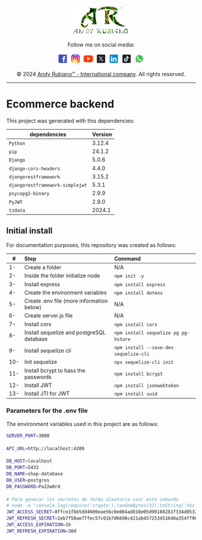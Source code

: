 <p align="center">
    <a href="https://YouTube.com/@RubianoAndy" target="_blank">
        <img src="https://raw.githubusercontent.com/RubianoAndy/App_images/main/Logo.png" width="150">
    </a>
</p>

<div align="center">
    <p>
        Follow me on social media:
    </p>
    <!-- URL de descarga de íconos tamaño 48px X 48px https://iconos8.es/icons/set/social-media -->
    <a style="text-decoration: none;" href="https://www.facebook.com/RubianoAndy" target="_blank">
        <img src="https://raw.githubusercontent.com/RubianoAndy/App_images/main/Facebook.png" alt="Facebook" style="width: 30px; height: auto;">
    </a>
    <a style="text-decoration: none;" href="https://www.instagram.com/RubianoAndy" target="_blank">
        <img src="https://raw.githubusercontent.com/RubianoAndy/App_images/main/Instagram.png" alt="Instagram" style="width: 30px; height: auto;">
    </a>
    <a style="text-decoration: none;" href="https://www.youtube.com/@RubianoAndy" target="_blank">
        <img src="https://raw.githubusercontent.com/RubianoAndy/App_images/main/YouTube.png" alt="YouTube" style="width: 30px; height: auto;">
    </a>
    <a style="text-decoration: none;" href="https://www.x.com/RubianoAndy" target="_blank">
        <img src="https://raw.githubusercontent.com/RubianoAndy/App_images/main/X.png" alt="X (Twitter)" style="width: 30px; height: auto;">
    </a>
    <a style="text-decoration: none;" href="https://www.linkedin.com/company/andyrubiano" target="_blank">
        <img src="https://raw.githubusercontent.com/RubianoAndy/App_images/main/LinkedIn.png" alt="LinkedIn" style="width: 30px; height: auto;">
    </a>
    <a style="text-decoration: none;" href="https://www.tiktok.com/@RubianoAndy" target="_blank">
        <img src="https://raw.githubusercontent.com/RubianoAndy/App_images/main/TikTok.png" alt="TikTok" style="width: 30px; height: auto;">
    </a>
    <a style="text-decoration: none;" href="https://wa.me/573178737226" target="_blank">
        <img src="https://raw.githubusercontent.com/RubianoAndy/App_images/main/WhatsApp.png" alt="WhatsApp" style="width: 30px; height: auto;">
    </a>
</div>

<p align="center">
    &copy; 2024 <a href="https://YouTube.com/@RubianoAndy" target="_blank" class="hover:underline">Andy Rubiano™ - International company</a>. All rights reserved.
</p>

<hr>

# Ecommerce backend

This project was generated with this dependencies:

| dependencies                    | Version |
| ------------------------------- | :------ |
| `Python`                        | 3.12.4  |
| `pip`                           | 24.1.2  |
| `Django`                        | 5.0.6   |
| `django-cors-headers`           | 4.4.0   |
| `djangorestframework`           | 3.15.2  |
| `djangorestframework-simplejwt` | 5.3.1   |
| `psycopg2-binary`               | 2.9.9   |
| `PyJWT`                         | 2.9.0   |
| `tzdata`                        | 2024.1  |

## Initial install

For documentation purposes, this repository was created as follows:

|  #  | Step                                        | Command                                |
| --- | :------------------------------------------ | :------------------------------------- |
| 1-  | Create a folder                             | N/A                                    |
| 2-  | Inside the folder initialize node           | `npm init -y`                          |
| 3-  | Install express                             | `npm install express`                  |
| 4-  | Create the environment variables            | `npm install dotenv`                   |
| 5-  | Create .env file (more information below)   | N/A                                    |
| 6-  | Create server.js file                       | N/A                                    |
| 7-  | Install cors                                | `npm install cors`                     |
| 8-  | Install sequelize and postgreSQL database   | `npm install sequelize pg pg-hstore`   |
| 9-  | Install sequelize cli                       | `npm install --save-dev sequelize-cli` |
| 10- | Init sequelize                              | `npx sequelize-cli init`               |
| 11- | Install bcrypt to hass the passwords        | `npm install bcrypt`                   |
| 12- | Install JWT                                 | `npm install jsonwebtoken`             |
| 13- | Install JTI for JWT                         | `npm install uuid`                     |

### Parameters for the .env file

The environment variables used in this project are as follows:

```sh
SERVER_PORT=3000

API_URL=http://localhost:4200

DB_HOST=localhost
DB_PORT=5432
DB_NAME=shop-database
DB_USER=postgres
DB_PASSWORD=Pa22w0rd

# Para generar los secretos de forma aleatoria usar este comando
# node -e "console.log(require('crypto').randomBytes(32).toString('hex'));"
JWT_ACCESS_SECRET=8ffce1fbb5dd4600eae56c0e004ad818e05d90188281f334d053275dcd9aa415
JWT_REFRESH_SECRET=2eb7f58ae77fec57c01b7d6698c421ab457253451640a354ff9620cf77a5fad6
JWT_ACCESS_EXPIRATION=1h
JWT_REFRESH_EXPIRATION=30d
```